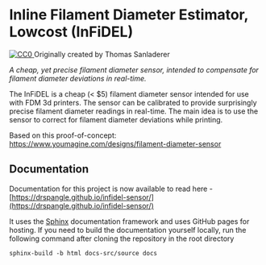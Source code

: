 # Inline Filament Diameter Estimator, Lowcost (InFiDEL)

<p xmlns:dct="http://purl.org/dc/terms/" xmlns:vcard="http://www.w3.org/2001/vcard-rdf/3.0#">
  <a rel="license"
     href="http://creativecommons.org/publicdomain/zero/1.0/">
    <img src="https://licensebuttons.net/p/zero/1.0/80x15.png" style="border-style: none;" alt="CC0" />
  </a>
  Originally created by Thomas Sanladerer
</p>

*A cheap, yet precise filament diameter sensor, intended to compensate for filament diameter deviations in real-time.*

The InFiDEL is a cheap (< $5) filament diameter sensor intended for use with FDM 3d printers.
The sensor can be calibrated to provide surprisingly precise filament diameter readings in real-time.
The main idea is to use the sensor to correct for filament diameter deviations while printing.

Based on this proof-of-concept: https://www.youmagine.com/designs/filament-diameter-sensor

## Documentation

Documentation for this project is now available to read here - [https://drspangle.github.io/infidel-sensor/](https://drspangle.github.io/infidel-sensor/)

It uses the [Sphinx](https://www.sphinx-doc.org/en/master/index.html) documentation framework and uses GitHub pages for hosting. If you need to build the documentation yourself locally, run the following command after cloning the repository in the root directory

`sphinx-build -b html docs-src/source docs`
